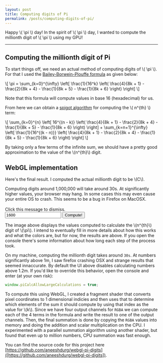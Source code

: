 ```yaml
---
layout: post
title: Computing digits of Pi
permalink: /posts/computing-digits-of-pi/
---
```


Happy \\( \pi \\) day! In the spirit of \\( \pi \\) day, I wanted to compute the
millionth digit of \\( \pi \\) using my GPU!

---
<link rel="stylesheet" href="{{ '/static/pi_digits/style.css' | relative_url }}">
<script src="{{ '/static/pi_digits/src/script.js' | relative_url }}" type="text/javascript"></script>
<script src="{{ '/static/pi_digits/post.js' | relative_url }}" type="text/javascript"></script>
<script>
const root = "{{ '/static/pi_digits/src' | relative_url }}";
</script>

## Computing the millionth digit of Pi

To start things off, we need an actual method of computing digits of \\( \pi
\\). For that I used the
[Bailey-Borwein-Plouffe formula](https://en.wikipedia.org/wiki/Bailey–Borwein–Plouffe_formula)
as given below:

\\[
\pi = \sum\_{k=0}^{\infty} \left[
    \frac{1}{16^k} \left(
        \frac{4}{8k + 1} - \frac{2}{8k + 4} - \frac{1}{8k + 5} - \frac{1}{8k + 6}
    \right)
\right]
\\]

Note that this formula will compute values in base 16 (hexadecimal) for us.

From here we can obtain a
[spigot algorithm](https://en.wikipedia.org/wiki/Spigot_algorithm)
for computing the \\( n^{th} \\) term:

\\[
\sum\_{k=0}^{n} \left[
    16^{(n - k)} \left(
        \frac{4}{8k + 1} - \frac{2}{8k + 4} - \frac{1}{8k + 5} - \frac{1}{8k + 6}
    \right)
\right] + 
\sum\_{k=n+1}^{\infty} \left[
    \frac{1}{16^{(k - n)}} \left(
        \frac{4}{8k + 1} - \frac{2}{8k + 4} - \frac{1}{8k + 5} - \frac{1}{8k + 6}
    \right)
\right] 
\\]

By taking only a few terms of the infinite sum, we should have a pretty good
approximation to the value of the \\(n^{th}\\) digit.

## WebGL implementation

Here's the final result. I computed the actual millionth digit to be \\(C\\).

<div id="errors">
<div class="isa_error" onclick="(() => { fadeOutEl(this); })()">
Computing digits around 1,000,000 will take around 30s. At significantly
higher values, your browser may hang. In some cases this may even cause your
entire OS to crash. This seems to be a bug in Firefox on MacOSX.
<br><br>
Click this message to dismiss.
</div>
</div>

<input id="pi_input" value="1600"/>
<button onclick="get_pi_digit()">Compute!</button>
<script>
document.addEventListener('DOMContentLoaded', get_pi_digit);
</script>
<div id="container"></div>

The image above displays the values computed to calculate the \\(n^{th}\\) digit
of \\(\pi\\).
I intend to eventually fill in more details about how this works and what the
colors are, but for now, the results are above. If you open the console there's
some information about how long each step of the process took.

On my machine, computing the millionth digit takes around `30s`. At numbers
significantly above 1m, I saw firefox crashing OSX and strange results that
seemed innaccurate. By default the UI above disables calculating numbers above
1.2m. If you'd like to override this behavior, open the console and enter (at
your own risk):

```javascript
window.piCalcAllowLargeCalculations = true;
```

To compute this using WebGL, I created a fragment shader that converts pixel
coordinates to 1 dimensional indicies and then uses that to determine which
elements of the sum it should compute by using that index as the value for
\\(k\\).  Since we have four output channels for `RGBA` we can compute each of
the 4 terms in the formula and write the result to one of the output channels.
Then, the final summation is done by copying the `RGBA` values into memory and
doing the addition and scalar multiplication on the CPU. I experimented with a
parallel summation algorithm using another shader, but found that even up to
million numbers, CPU summation was fast enough.

You can find the source code for this project here 
[https://github.com/aneeshdurg/webgl-pi-digits]([https://github.com/aneeshdurg/webgl-pi-digits]).
